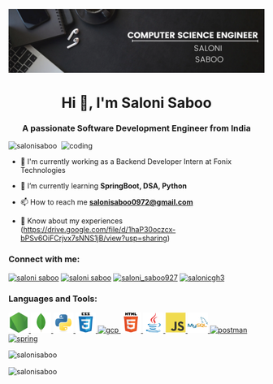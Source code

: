 ![logo](https://github.com/salonisaboo/salonisaboo/blob/main/Black%20Minimal%20Motivation%20Quote%20LinkedIn%20Banner.png)
<h1 align="center">Hi 👋, I'm Saloni Saboo</h1>
<h3 align="center">A passionate Software Development Engineer from India</h3>

<img align="right" alt ="coding" width ="400" src="https://user-images.githubusercontent.com/74038190/221352975-94759904-aa4c-4032-a8ab-b546efb9c478.gif">

<p align="left"> <img src="https://komarev.com/ghpvc/?username=salonisaboo&label=Profile%20views&color=0e75b6&style=flat" alt="salonisaboo" /> </p>

- 🔭 I'm currently working as a Backend Developer Intern at Fonix Technologies

- 🌱 I’m currently learning **SpringBoot, DSA, Python**

- 📫 How to reach me **salonisaboo0972@gmail.com**

- 📄 Know about my experiences (https://drive.google.com/file/d/1haP30oczcx-bPSv6OiFCrjvx7sNNS1jB/view?usp=sharing)
<h3 align="left">Connect with me:</h3>
<p align="left">
<a href="https://linkedin.com/in/saloni saboo" target="blank"><img align="center" src="https://raw.githubusercontent.com/rahuldkjain/github-profile-readme-generator/master/src/images/icons/Social/linked-in-alt.svg" alt="saloni saboo" height="30" width="40" /></a>
<a href="https://www.hackerrank.com/saloni saboo" target="blank"><img align="center" src="https://raw.githubusercontent.com/rahuldkjain/github-profile-readme-generator/master/src/images/icons/Social/hackerrank.svg" alt="saloni saboo" height="30" width="40" /></a>
<a href="https://www.leetcode.com/saloni_saboo927" target="blank"><img align="center" src="https://raw.githubusercontent.com/rahuldkjain/github-profile-readme-generator/master/src/images/icons/Social/leet-code.svg" alt="saloni_saboo927" height="30" width="40" /></a>
<a href="https://auth.geeksforgeeks.org/user/salonicgh3" target="blank"><img align="center" src="https://raw.githubusercontent.com/rahuldkjain/github-profile-readme-generator/master/src/images/icons/Social/geeks-for-geeks.svg" alt="salonicgh3" height="30" width="40" /></a>
</p>
<h3 align="left">Languages and Tools:</h3>
<p align="left">
  <a href="https://nodejs.org" target="_blank" rel="noreferrer">
    <img src="https://raw.githubusercontent.com/devicons/devicon/master/icons/nodejs/nodejs-original.svg" alt="nodejs" width="40" height="40"/>
  </a>
  <a href="https://www.mongodb.com/" target="_blank" rel="noreferrer">
    <img src="https://raw.githubusercontent.com/devicons/devicon/master/icons/mongodb/mongodb-original.svg" alt="mongodb" width="40" height="40"/>
  </a>
  <a href="https://www.python.org" target="_blank" rel="noreferrer">
    <img src="https://raw.githubusercontent.com/devicons/devicon/master/icons/python/python-original.svg" alt="python" width="40" height="40"/>
  </a>
  <a href="https://www.w3schools.com/css/" target="_blank" rel="noreferrer">
    <img src="https://raw.githubusercontent.com/devicons/devicon/master/icons/css3/css3-original-wordmark.svg" alt="css3" width="40" height="40"/>
  </a>
  <a href="https://cloud.google.com" target="_blank" rel="noreferrer">
    <img src="https://www.vectorlogo.zone/logos/google_cloud/google_cloud-icon.svg" alt="gcp" width="40" height="40"/>
  </a>
  <a href="https://www.w3.org/html/" target="_blank" rel="noreferrer">
    <img src="https://raw.githubusercontent.com/devicons/devicon/master/icons/html5/html5-original-wordmark.svg" alt="html5" width="40" height="40"/>
  </a>
  <a href="https://www.java.com" target="_blank" rel="noreferrer">
    <img src="https://raw.githubusercontent.com/devicons/devicon/master/icons/java/java-original.svg" alt="java" width="40" height="40"/>
  </a>
  <a href="https://developer.mozilla.org/en-US/docs/Web/JavaScript" target="_blank" rel="noreferrer">
    <img src="https://raw.githubusercontent.com/devicons/devicon/master/icons/javascript/javascript-original.svg" alt="javascript" width="40" height="40"/>
  </a>
  <a href="https://www.mysql.com/" target="_blank" rel="noreferrer">
    <img src="https://raw.githubusercontent.com/devicons/devicon/master/icons/mysql/mysql-original-wordmark.svg" alt="mysql" width="40" height="40"/>
  </a>
  <a href="https://postman.com" target="_blank" rel="noreferrer">
    <img src="https://www.vectorlogo.zone/logos/getpostman/getpostman-icon.svg" alt="postman" width="40" height="40"/>
  </a>
  <a href="https://spring.io/" target="_blank" rel="noreferrer">
    <img src="https://www.vectorlogo.zone/logos/springio/springio-icon.svg" alt="spring" width="40" height="40"/>
  </a>
  
</p>


<p><img align="center" src="https://github-readme-stats.vercel.app/api/top-langs?username=salonisaboo&show_icons=true&locale=en&layout=compact" alt="salonisaboo" /></p>

<p><img align="center" src="https://github-readme-streak-stats.herokuapp.com/?user=salonisaboo&" alt="salonisaboo" /></p>
